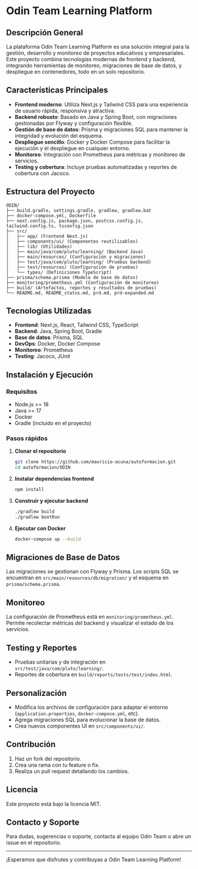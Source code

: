 # Odin Team Learning Platform

## Descripción General

La plataforma Odin Team Learning Platform es una solución integral para la gestión, desarrollo y monitoreo de proyectos educativos y empresariales. Este proyecto combina tecnologías modernas de frontend y backend, integrando herramientas de monitoreo, migraciones de base de datos, y despliegue en contenedores, todo en un solo repositorio.

## Características Principales

- **Frontend moderno**: Utiliza Next.js y Tailwind CSS para una experiencia de usuario rápida, responsiva y atractiva.
- **Backend robusto**: Basado en Java y Spring Boot, con migraciones gestionadas por Flyway y configuración flexible.
- **Gestión de base de datos**: Prisma y migraciones SQL para mantener la integridad y evolución del esquema.
- **Despliegue sencillo**: Docker y Docker Compose para facilitar la ejecución y el despliegue en cualquier entorno.
- **Monitoreo**: Integración con Prometheus para métricas y monitoreo de servicios.
- **Testing y cobertura**: Incluye pruebas automatizadas y reportes de cobertura con Jacoco.

## Estructura del Proyecto

```
ODIN/
├── build.gradle, settings.gradle, gradlew, gradlew.bat
├── docker-compose.yml, Dockerfile
├── next.config.js, package.json, postcss.config.js, tailwind.config.ts, tsconfig.json
├── src/
│   ├── app/ (Frontend Next.js)
│   ├── components/ui/ (Componentes reutilizables)
│   ├── lib/ (Utilidades)
│   ├── main/java/com/pluto/learning/ (Backend Java)
│   ├── main/resources/ (Configuración y migraciones)
│   ├── test/java/com/pluto/learning/ (Pruebas backend)
│   ├── test/resources/ (Configuración de pruebas)
│   └── types/ (Definiciones TypeScript)
├── prisma/schema.prisma (Modelo de base de datos)
├── monitoring/prometheus.yml (Configuración de monitoreo)
├── build/ (Artefactos, reportes y resultados de pruebas)
└── README.md, README_status.md, prd.md, prd-expanded.md
```

## Tecnologías Utilizadas

- **Frontend**: Next.js, React, Tailwind CSS, TypeScript
- **Backend**: Java, Spring Boot, Gradle
- **Base de datos**: Prisma, SQL
- **DevOps**: Docker, Docker Compose
- **Monitoreo**: Prometheus
- **Testing**: Jacoco, JUnit

## Instalación y Ejecución

### Requisitos
- Node.js >= 18
- Java >= 17
- Docker
- Gradle (incluido en el proyecto)

### Pasos rápidos

1. **Clonar el repositorio**
   ```sh
   git clone https://github.com/mauricio-acuna/autoformacion.git
   cd autoformacion/ODIN
   ```
2. **Instalar dependencias frontend**
   ```sh
   npm install
   ```
3. **Construir y ejecutar backend**
   ```sh
   ./gradlew build
   ./gradlew bootRun
   ```
4. **Ejecutar con Docker**
   ```sh
   docker-compose up --build
   ```

## Migraciones de Base de Datos

Las migraciones se gestionan con Flyway y Prisma. Los scripts SQL se encuentran en `src/main/resources/db/migration/` y el esquema en `prisma/schema.prisma`.

## Monitoreo

La configuración de Prometheus está en `monitoring/prometheus.yml`. Permite recolectar métricas del backend y visualizar el estado de los servicios.

## Testing y Reportes

- Pruebas unitarias y de integración en `src/test/java/com/pluto/learning/`.
- Reportes de cobertura en `build/reports/tests/test/index.html`.

## Personalización

- Modifica los archivos de configuración para adaptar el entorno (`application.properties`, `docker-compose.yml`, etc).
- Agrega migraciones SQL para evolucionar la base de datos.
- Crea nuevos componentes UI en `src/components/ui/`.

## Contribución

1. Haz un fork del repositorio.
2. Crea una rama con tu feature o fix.
3. Realiza un pull request detallando los cambios.

## Licencia

Este proyecto está bajo la licencia MIT.

## Contacto y Soporte

Para dudas, sugerencias o soporte, contacta al equipo Odin Team o abre un issue en el repositorio.

---

¡Esperamos que disfrutes y contribuyas a Odin Team Learning Platform!
